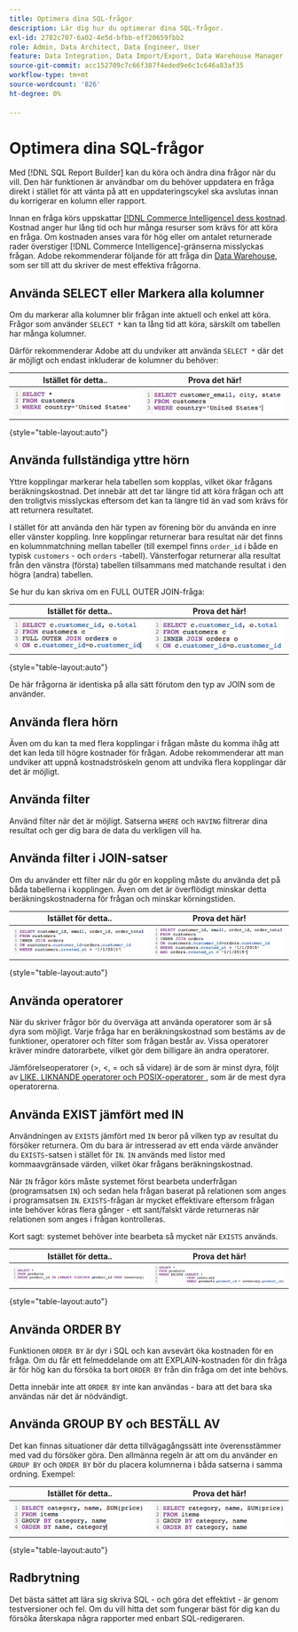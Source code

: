 ```yaml
---
title: Optimera dina SQL-frågor
description: Lär dig hur du optimerar dina SQL-frågor.
exl-id: 2782c707-6a02-4e5d-bfbb-eff20659fbb2
role: Admin, Data Architect, Data Engineer, User
feature: Data Integration, Data Import/Export, Data Warehouse Manager
source-git-commit: acc152709c7c66f387f4eded9e6c1c646a83af35
workflow-type: tm+mt
source-wordcount: '826'
ht-degree: 0%

---
```


# Optimera dina SQL-frågor

Med [!DNL SQL Report Builder] kan du köra och ändra dina frågor när du vill. Den här funktionen är användbar om du behöver uppdatera en fråga direkt i stället för att vänta på att en uppdateringscykel ska avslutas innan du korrigerar en kolumn eller rapport.

Innan en fråga körs uppskattar [[!DNL Commerce Intelligence] dess kostnad](https://experienceleague.adobe.com/docs/commerce-knowledge-base/kb/troubleshooting/miscellaneous/sql-queries-explain-cost-errors.html?lang=sv-SE). Kostnad anger hur lång tid och hur många resurser som krävs för att köra en fråga. Om kostnaden anses vara för hög eller om antalet returnerade rader överstiger [!DNL Commerce Intelligence]-gränserna misslyckas frågan. Adobe rekommenderar följande för att fråga din [Data Warehouse](../data-analyst/data-warehouse-mgr/tour-dwm.md), som ser till att du skriver de mest effektiva frågorna.

## Använda SELECT eller Markera alla kolumner

Om du markerar alla kolumner blir frågan inte aktuell och enkel att köra. Frågor som använder `SELECT *` kan ta lång tid att köra, särskilt om tabellen har många kolumner.

Därför rekommenderar Adobe att du undviker att använda `SELECT *` där det är möjligt och endast inkluderar de kolumner du behöver:

| **Istället för detta..** | **Prova det här!** |
|-----|-----|
| ![SQL-fråga med SELECT-asterisk](../../mbi/assets/Select_all_1.png) | ![SQL-fråga markera specifika kolumner](../../mbi/assets/Select_all_2.png) |

{style="table-layout:auto"}

## Använda fullständiga yttre hörn

Yttre kopplingar markerar hela tabellen som kopplas, vilket ökar frågans beräkningskostnad. Det innebär att det tar längre tid att köra frågan och att den troligtvis misslyckas eftersom det kan ta längre tid än vad som krävs för att returnera resultatet.

I stället för att använda den här typen av förening bör du använda en inre eller vänster koppling. Inre kopplingar returnerar bara resultat när det finns en kolumnmatchning mellan tabeller (till exempel finns `order_id` i både en typisk `customers` - och `orders` -tabell). Vänsterfogar returnerar alla resultat från den vänstra (första) tabellen tillsammans med matchande resultat i den högra (andra) tabellen.

Se hur du kan skriva om en FULL OUTER JOIN-fråga:

| **Istället för detta..** | **Prova det här!** |
|-----|-----|
| ![SQL-fråga med fullständig yttre koppling](../../mbi/assets/Full_Outer_Join_1.png) | ![SQL-fråga med optimerad koppling](../../mbi/assets/Full_Outer_Join_2.png) |

{style="table-layout:auto"}

De här frågorna är identiska på alla sätt förutom den typ av JOIN som de använder.

## Använda flera hörn

Även om du kan ta med flera kopplingar i frågan måste du komma ihåg att det kan leda till högre kostnader för frågan. Adobe rekommenderar att man undviker att uppnå kostnadströskeln genom att undvika flera kopplingar där det är möjligt.

## Använda filter

Använd filter när det är möjligt. Satserna `WHERE` och `HAVING` filtrerar dina resultat och ger dig bara de data du verkligen vill ha.

## Använda filter i JOIN-satser

Om du använder ett filter när du gör en koppling måste du använda det på båda tabellerna i kopplingen. Även om det är överflödigt minskar detta beräkningskostnaderna för frågan och minskar körningstiden.

| **Istället för detta..** | **Prova det här!** |
|-----|-----|
| ![SQL-fråga med WHERE-satsfilter](../../mbi/assets/Join_filters_1.png) | ![SQL-fråga med ON-satsfilter](../../mbi/assets/Join_filters_2.png) |

{style="table-layout:auto"}

## Använda operatorer

När du skriver frågor bör du överväga att använda operatorer som är så dyra som möjligt. Varje fråga har en beräkningskostnad som bestäms av de funktioner, operatorer och filter som frågan består av. Vissa operatorer kräver mindre datorarbete, vilket gör dem billigare än andra operatorer.

Jämförelseoperatorer (>, &lt;, = och så vidare) är de som är minst dyra, följt av [LIKE. LIKNANDE operatorer och POSIX-operatorer &#x200B;](https://www.postgresql.org/docs/9.5/functions-matching.html), som är de mest dyra operatorerna.

## Använda EXIST jämfört med IN

Användningen av `EXISTS` jämfört med `IN` beror på vilken typ av resultat du försöker returnera. Om du bara är intresserad av ett enda värde använder du `EXISTS`-satsen i stället för `IN`. `IN` används med listor med kommaavgränsade värden, vilket ökar frågans beräkningskostnad.

När `IN` frågor körs måste systemet först bearbeta underfrågan (programsatsen `IN`) och sedan hela frågan baserat på relationen som anges i programsatsen `IN`. `EXISTS`-frågan är mycket effektivare eftersom frågan inte behöver köras flera gånger - ett sant/falskt värde returneras när relationen som anges i frågan kontrolleras.

Kort sagt: systemet behöver inte bearbeta så mycket när `EXISTS` används.

| **Istället för detta..** | **Prova det här!** |
|-----|-----|
| ![SQL-fråga med LEFT JOIN med NULL-kontroll](../../mbi/assets/Exists_1.png) | ![SQL-fråga med EXISTS-sats](../../mbi/assets/Exists_2.png) |

{style="table-layout:auto"}

## Använda ORDER BY

Funktionen `ORDER BY` är dyr i SQL och kan avsevärt öka kostnaden för en fråga. Om du får ett felmeddelande om att EXPLAIN-kostnaden för din fråga är för hög kan du försöka ta bort `ORDER BY` från din fråga om det inte behövs.

Detta innebär inte att `ORDER BY` inte kan användas - bara att det bara ska användas när det är nödvändigt.

## Använda GROUP BY och BESTÄLL AV

Det kan finnas situationer där detta tillvägagångssätt inte överensstämmer med vad du försöker göra. Den allmänna regeln är att om du använder en `GROUP BY` och `ORDER BY` bör du placera kolumnerna i båda satserna i samma ordning. Exempel:

| **Istället för detta..** | **Prova det här!** |
|-----|-----|
| ![SQL-fråga med GROUP BY före filter](../../mbi/assets/Group_by_2.png) | ![SQL-fråga med filter före GROUP BY](../../mbi/assets/Group_by_1.png) |

{style="table-layout:auto"}

## Radbrytning

Det bästa sättet att lära sig skriva SQL - och göra det effektivt - är genom testversioner och fel. Om du vill hitta det som fungerar bäst för dig kan du försöka återskapa några rapporter med enbart SQL-redigeraren.
